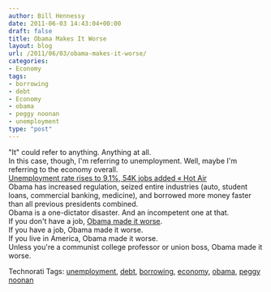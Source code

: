 ```yaml
---
author: Bill Hennessy
date: 2011-06-03 14:43:04+00:00
draft: false
title: Obama Makes It Worse
layout: blog
url: /2011/06/03/obama-makes-it-worse/
categories:
- Economy
tags:
- borrowing
- debt
- Economy
- obama
- peggy noonan
- unemployment
type: "post"
---
```


"It" could refer to anything. Anything at all.   
In this case, though, I'm referring to unemployment. Well, maybe I'm referring to the economy overall.   
[Unemployment rate rises to 9.1%, 54K jobs added « Hot Air](https://hotair.com/archives/2011/06/03/unemployment-rate-rises-to-9-1-54k-jobs-added/)  
Obama has increased regulation, seized entire industries (auto, student loans, commercial banking, medicine), and borrowed more money faster than all previous presidents combined.   
Obama is a one-dictator disaster. And an incompetent one at that.   
If you don't have a job, [Obama made it worse](https://online.wsj.com/article/SB10001424052702303745304576361852357390230.html?mod=WSJ_Opinion_LEADTop).  
If you have a job, Obama made it worse.  
If you live in America, Obama made it worse.  
Unless you're a communist college professor or union boss, Obama made it worse.   




> 



Technorati Tags: [unemployment](https://technorati.com/tag/unemployment), [debt](https://technorati.com/tag/debt), [borrowing](https://technorati.com/tag/borrowing), [economy](https://technorati.com/tag/economy), [obama](https://technorati.com/tag/obama), [peggy noonan](https://technorati.com/tag/peggy%20noonan)
